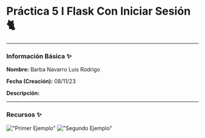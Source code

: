 # Práctica 5 I Flask Con Iniciar Sesión 🐈

---

### Información Básica ✨

**Nombre:** Barba Navarro Luis Rodrigo

**Fecha (Creación):** 08/11/23

**Descripción:**

---

### Recursos ✨
!["Primer Ejemplo"](https://i.imgur.com/ObdCrNm.png)
!["Segundo Ejemplo"](https://i.imgur.com/vqK528A.png)
